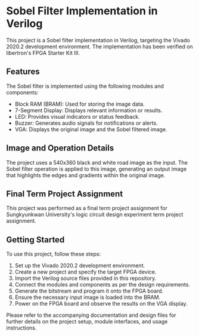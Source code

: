 # Sobel Filter Implementation in Verilog

This project is a Sobel filter implementation in Verilog, targeting the Vivado 2020.2 development environment. The implementation has been verified on libertron's FPGA Starter Kit Ⅲ.

## Features

The Sobel filter is implemented using the following modules and components:
- Block RAM (BRAM): Used for storing the image data.
- 7-Segment Display: Displays relevant information or results.
- LED: Provides visual indicators or status feedback.
- Buzzer: Generates audio signals for notifications or alerts.
- VGA: Displays the original image and the Sobel filtered image.

## Image and Operation Details

The project uses a 540x360 black and white road image as the input. The Sobel filter operation is applied to this image, generating an output image that highlights the edges and gradients within the original image.

## Final Term Project Assignment

This project was performed as a final term project assignment for Sungkyunkwan University's logic circuit design experiment term project assignment.

## Getting Started

To use this project, follow these steps:
1. Set up the Vivado 2020.2 development environment.
2. Create a new project and specify the target FPGA device.
3. Import the Verilog source files provided in this repository.
4. Connect the modules and components as per the design requirements.
5. Generate the bitstream and program it onto the FPGA board.
6. Ensure the necessary input image is loaded into the BRAM.
7. Power on the FPGA board and observe the results on the VGA display.

Please refer to the accompanying documentation and design files for further details on the project setup, module interfaces, and usage instructions.
